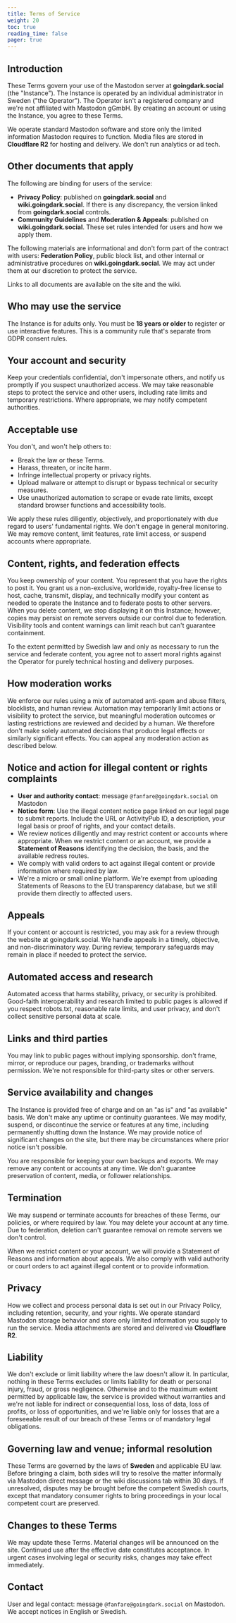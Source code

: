 ```yaml
---
title: Terms of Service
weight: 20
toc: true
reading_time: false
pager: true
---
```


## Introduction

These Terms govern your use of the Mastodon server at **goingdark.social** (the "Instance"). The Instance is operated by an individual administrator in Sweden ("the Operator"). The Operator isn't a registered company and we're not affiliated with Mastodon gGmbH. By creating an account or using the Instance, you agree to these Terms.

We operate standard Mastodon software and store only the limited information Mastodon requires to function. Media files are stored in **Cloudflare R2** for hosting and delivery. We don't run analytics or ad tech.

## Other documents that apply

The following are binding for users of the service:

* **Privacy Policy**: published on **goingdark.social** and **wiki.goingdark.social**. If there is any discrepancy, the version linked from **goingdark.social** controls.
* **Community Guidelines** and **Moderation & Appeals**: published on **wiki.goingdark.social**. These set rules intended for users and how we apply them.

The following materials are informational and don't form part of the contract with users: **Federation Policy**, public block list, and other internal or administrative procedures on **wiki.goingdark.social**. We may act under them at our discretion to protect the service.

Links to all documents are available on the site and the wiki.

## Who may use the service

The Instance is for adults only. You must be **18 years or older** to register or use interactive features. This is a community rule that's separate from GDPR consent rules.

## Your account and security

Keep your credentials confidential, don't impersonate others, and notify us promptly if you suspect unauthorized access. We may take reasonable steps to protect the service and other users, including rate limits and temporary restrictions. Where appropriate, we may notify competent authorities.

## Acceptable use

You don't, and won't help others to:

* Break the law or these Terms.
* Harass, threaten, or incite harm.
* Infringe intellectual property or privacy rights.
* Upload malware or attempt to disrupt or bypass technical or security measures.
* Use unauthorized automation to scrape or evade rate limits, except standard browser functions and accessibility tools.

We apply these rules diligently, objectively, and proportionately with due regard to users' fundamental rights. We don't engage in general monitoring. We may remove content, limit features, rate limit access, or suspend accounts where appropriate.

## Content, rights, and federation effects

You keep ownership of your content. You represent that you have the rights to post it. You grant us a non-exclusive, worldwide, royalty-free license to host, cache, transmit, display, and technically modify your content as needed to operate the Instance and to federate posts to other servers. When you delete content, we stop displaying it on this Instance; however, copies may persist on remote servers outside our control due to federation. Visibility tools and content warnings can limit reach but can't guarantee containment.

To the extent permitted by Swedish law and only as necessary to run the service and federate content, you agree not to assert moral rights against the Operator for purely technical hosting and delivery purposes.

## How moderation works

We enforce our rules using a mix of automated anti-spam and abuse filters, blocklists, and human review. Automation may temporarily limit actions or visibility to protect the service, but meaningful moderation outcomes or lasting restrictions are reviewed and decided by a human. We therefore don't make solely automated decisions that produce legal effects or similarly significant effects. You can appeal any moderation action as described below.

## Notice and action for illegal content or rights complaints

* **User and authority contact**: message `@fanfare@goingdark.social` on Mastodon
* **Notice form**: Use the illegal content notice page linked on our legal page to submit reports. Include the URL or ActivityPub ID, a description, your legal basis or proof of rights, and your contact details.
* We review notices diligently and may restrict content or accounts where appropriate. When we restrict content or an account, we provide a **Statement of Reasons** identifying the decision, the basis, and the available redress routes.
* We comply with valid orders to act against illegal content or provide information where required by law.
* We're a micro or small online platform. We're exempt from uploading Statements of Reasons to the EU transparency database, but we still provide them directly to affected users.

## Appeals

If your content or account is restricted, you may ask for a review through the website at goingdark.social. We handle appeals in a timely, objective, and non-discriminatory way. During review, temporary safeguards may remain in place if needed to protect the service.

## Automated access and research

Automated access that harms stability, privacy, or security is prohibited. Good-faith interoperability and research limited to public pages is allowed if you respect robots.txt, reasonable rate limits, and user privacy, and don't collect sensitive personal data at scale.

## Links and third parties

You may link to public pages without implying sponsorship. don't frame, mirror, or reproduce our pages, branding, or trademarks without permission. We're not responsible for third-party sites or other servers.

## Service availability and changes

The Instance is provided free of charge and on an "as is" and "as available" basis. We don't make any uptime or continuity guarantees. We may modify, suspend, or discontinue the service or features at any time, including permanently shutting down the Instance. We may provide notice of significant changes on the site, but there may be circumstances where prior notice isn't possible.

You are responsible for keeping your own backups and exports. We may remove any content or accounts at any time. We don't guarantee preservation of content, media, or follower relationships.

## Termination

We may suspend or terminate accounts for breaches of these Terms, our policies, or where required by law. You may delete your account at any time. Due to federation, deletion can't guarantee removal on remote servers we don't control.

When we restrict content or your account, we will provide a Statement of Reasons and information about appeals. We also comply with valid authority or court orders to act against illegal content or to provide information.

## Privacy

How we collect and process personal data is set out in our Privacy Policy, including retention, security, and your rights. We operate standard Mastodon storage behavior and store only limited information you supply to run the service. Media attachments are stored and delivered via **Cloudflare R2**.

## Liability

We don't exclude or limit liability where the law doesn't allow it. In particular, nothing in these Terms excludes or limits liability for death or personal injury, fraud, or gross negligence. Otherwise and to the maximum extent permitted by applicable law, the service is provided without warranties and we're not liable for indirect or consequential loss, loss of data, loss of profits, or loss of opportunities, and we're liable only for losses that are a foreseeable result of our breach of these Terms or of mandatory legal obligations.

## Governing law and venue; informal resolution

These Terms are governed by the laws of **Sweden** and applicable EU law. Before bringing a claim, both sides will try to resolve the matter informally via Mastodon direct message or the wiki discussions tab within 30 days. If unresolved, disputes may be brought before the competent Swedish courts, except that mandatory consumer rights to bring proceedings in your local competent court are preserved.

## Changes to these Terms

We may update these Terms. Material changes will be announced on the site. Continued use after the effective date constitutes acceptance. In urgent cases involving legal or security risks, changes may take effect immediately.

## Contact

User and legal contact: message `@fanfare@goingdark.social` on Mastodon. We accept notices in English or Swedish.
